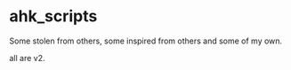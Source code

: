 # ahk_scripts

Some stolen from others, some inspired from others and some of my own.

all are v2. 
